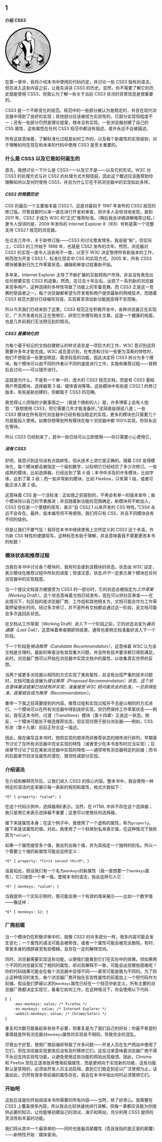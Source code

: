 ## 1

**介绍 CSS3**

![Image](img/common-01.jpg)

在第一章中，我将介绍本书中使用的代码约定，并讨论一些 CSS3 独有的语法，但在进入这些内容之前，让我先讲讲 CSS3 的历史。显然，你不需要了解它的历史就能使用 CSS3，但我认为了解一些关于当前 CSS3 状况的背景信息是很重要的。

CSS3 是一个不断变化的规范。规范中的一些部分被认为是稳定的，并且在现代浏览器中得到了良好的实现；其他部分应该被视为实验性的，已部分实现但程度不一；还有一些部分仍然是理论提案，根本没有实现。一些浏览器创建了自己的 CSS 属性，这些属性在任何 CSS3 规范中都没有描述，或许永远不会被描述。

所有这些意味着，了解标准化过程是如何工作的，以及每个新属性的实现级别，对于理解如何在现在和未来的代码中使用 CSS3 是至关重要的。

### 什么是 CSS3 以及它是如何诞生的

首先，我想讨论一下什么是 CSS3——以及它不是——以及它的形式。W3C 对 CSS3 的处理方式与对 CSS2 的处理方式大相径庭，因此这个概述应该能帮助你理解如何以及何时使用 CSS3，并且为什么它在不同浏览器中的实现如此多样。

#### *CSS3 的简要历史*

CSS 的最后一个主要版本是 CSS2.1，这是对最初于 1997 年发布的 CSS2 规范的修订版。尽管自那时以来一直在进行开发和审查，但许多人会惊讶地发现，直到 2011 年，CSS2 才成为 W3C 的“正式”推荐标准。（稍后我会详细讲解推荐过程。）更令人惊讶的是，2009 年发布的 Internet Explorer 8（IE8）号称是第一个完整支持 CSS2.1 规范的浏览器。

在过去几年中，关于新修订版——CSS3 的讨论愈发增多。我说是“新”，但实际上，CSS3 的工作始于 1998 年，也就是 CSS2 发布的次年。然而，浏览器对 CSS2 的实现一直令人沮丧地不一致，以至于 W3C 决定暂停所有新版本的工作，转而改为开发 CSS2.1，标准化现实中 CSS 的实现方式。2005 年，所有 CSS3 模块被重新归为工作草案状态，编辑和审查过程重新开始。

多年来，Internet Explorer 主导了不断扩展的互联网用户市场，并且没有表现出任何想要实现 CSS3 的迹象。然而，在过去十年左右，出现了一系列新的浏览器来竞争用户，这种选择的多样性导致了功能上的军备竞赛。而 CSS3 正是这一竞赛的受益者之一。每个浏览器都希望为开发者和用户提供最新的网络技术，而随着 CSS3 规范大部分已经编写完成，实现甚至添加新功能就变得不言而喻。

所以今天我们已经来到了这里，CSS3 规范正在积极开发中，各种浏览器正在实现它，广大开发者社区正在使用它、研究它并撰写相关文章。这是一个健康的局面，也是几年前我们无法预见到的情况。

#### *CSS3 是模块化的*

为每个基于标记的文档创建默认的样式语言是一项巨大的工作，W3C 意识到这将需要许多年才能完成。W3C 成员意识到，在考虑和讨论一些更为深奥的特性时，他们不想耽误一些更加明显、需求较高的功能，因此决定将 CSS3 拆分为多个模块。每个模块可以由不同的作者以不同的速度进行工作，实施和推荐过程——我稍后会讨论——可以错开进行。

这就是为什么，不是有一个单一的、庞大的 CSS3 规范文档，而是有 CSS3 基础用户界面模块、选择器第 3 级、媒体查询等等。这些模块中有些是 CSS2.1 的修订版本，有些是新创建的，但都属于 CSS3 的范畴。

我觉得让人烦恼的少数事情之一（我是个随和的人）是，许多博客上会有人抱怨：“我想使用 CSS3，但它需要几年才能准备好。”这简直是胡说八道；一些 CSS3 模块在所有现代浏览器中已经有相当稳定的实现，更多的模块也只需要几个月就能投入使用。如果你想等到所有模块在每个浏览器中都 100%实现，你将永远在等待。

所以 CSS3 已经到来了，其中一些已经可以立即使用——你只需要小心使用它。

#### *没有 CSS3*

好吧，我意识到这句话有点挑衅性，但从技术上讲它是正确的。随着 CSS 变得模块化，每个模块都会被指定一个级别数字，以标明它已经经历了多少次修订。一些成熟的模块，比如选择器，已经达到了第 4 级；本书中涉及的许多模块，比如字体，达到了第 3 级；而一些非常新的模块，比如 Flexbox，只有第 1 级，或者可能正进入第 2 级。

这意味着 CSS 是一个活标准：正如我之前提到的，不再会有单一的版本发布；每个模块将以自己的节奏推进；并且随着新功能的范围确定，新模块将不断加入。CSS3 仅仅是一个便捷的简写，表示“自 CSS2.1 以来开发的 CSS 特性。”CSS4 永远不会存在。最终，版本编号将不再使用，我们将只有 CSS，并且不同模块会有不同的级别。

但是让我们不要气馁！我将在本书中继续使用上文所定义的 CSS3 这个术语，作为新 CSS 特性的便捷简写。这种标签有助于理解，并且意味着我不需要更改本书的标题！

### 模块状态和推荐过程

当我在本书中讨论各个模块时，我有时会提到该模块的状态。状态由 W3C 设定，表示模块在推荐过程中所处的进度；但请注意，状态*并不*一定表示某个模块在任何浏览器中的实现程度。

当一个提议文档首次被接受为 CSS3 的一部分时，它的状态会被指定为*工作草案（Working Draft）*。这个状态意味着文档已经发布，现在可以供社区审查——在此情况下，社区指的是浏览器厂商、工作组和其他相关方。文档可能会作为工作草案停留很长时间，经过多次修订，并不是所有文档都会通过这一阶段，且文档可能会多次返回此状态。

在文档从工作草案（Working Draft）进入下一个阶段之前，它的状态会变为*最后通牒（Last Call）*，这意味着审查期即将结束，通常也表明文档准备好进入下一个阶段。

下一个阶段是*候选推荐（Candidate Recommendation）*，这意味着 W3C 认为该文档是合理的，最新的审查没有发现重大问题，并且所有技术要求都已得到满足。此时，浏览器厂商可以开始在浏览器中实现文档中的属性，以收集真实世界的反馈。

当两个或更多浏览器以相同的方式实现了某些属性，且没有出现严重的技术问题时，文档可能会进展为*提议推荐（Proposed Recommendation）*状态。这个状态意味着该提案已经成熟并实现，准备接受 W3C 顾问委员会的批准。一旦获得批准，提案就会成为*推荐（Recommendation）*。

重申一下我之前简要提到的内容，推荐过程和实现过程并不总是以相同的方式进行。一个模块可以在所有浏览器中得到良好实现，但仍然保持工作草案状态——例如，我写这本书时，过渡（Transitions）模块（第十四章）正是这一状态。相反，一个模块可能处于候选推荐状态，但实现仅限于部分浏览器——例如，CSS 形状（第十九章）目前正符合这一描述。

因此，我在编写这本书时，按照实现的顺序而非推荐状态的顺序进行排列。早期章节讨论了在所有浏览器中完全实现的特性（或者至少在本书发布时应当实现）；后续章节讨论了仅在某些浏览器中实现的特性——通常带有浏览器特定的前缀；而书的后面章节则涉及属性的潜在、猜测性或部分实现。

### 介绍语法

在介绍和解释完毕后，让我们进入 CSS3 的核心内容。整本书中，我会使用一种特定的语法约定来展示每一条新的规则和属性，格式大致如下：

```
*E* { property: *value*; }
```

在这个代码示例中，选择器用*E*表示。当然，在 HTML 中并不存在这个选择器；我只是用它来表示选择器不重要；这里可以使用任何选择器。

接下来是属性本身；在这个例子中，我使用了一个虚构的属性，称为`property`。接下来是该属性的值。对此，我使用了一个斜体别名来表示值，在这种情况下我称其为`*value*`。

如果一个属性接受多个值，我会列出每个值，并为其指定一个独特的别名。所以一个需要三个值的新属性可能会这样定义：

```
*E* { property: *first second third*; }
```

话虽如此，假设我们有一个名为`monkeys`的新属性（我一直想要一个`monkeys`属性），它只接受一个单一值。使用本书的语法，我会这样引入它：

```
*E* { monkeys: *value*; }
```

当我提供一个实际示例时，我可能会用一个有效的值来展示——比如一个数字值——像这样：

```
*E* { monkeys: 12; }
```

### 厂商前缀

当一个模块仍在积极评审中时，就像 CSS3 的许多部分一样，很多内容可能会发生变化；一个属性的语法可能会被修改，或者一个属性可能会被完全删除。有时，草案本身的措辞甚至有些模糊，且存在一定的解释空间。

同时，浏览器需要实现这些功能，以便我们能看到它们在实际中的效果。但如果两个不同的浏览器实现了相同的属性，却对其解释不一致，可能会出现哪些困难呢？你的代码结果可能会在每个浏览器中显得不同——甚至可能是极为不同的。为了防止这种情况的发生，每个浏览器厂商开始在实验性属性的前面加上一个短代码作为前缀。假设我们梦寐以求的`monkeys`属性已经在一个规范中新定义，所有主要的浏览器厂商都决定实现它，看看它如何工作。在这种情况下，你会使用以下代码：

```
E {
    -moz-monkeys: value; /* Firefox */
    -ms-monkeys: value; /* Internet Explorer */
    -webkit-monkeys: value; /* Chrome/Safari */
}
```

重复的次数可能看起来有些不必要，但重复是为了我们自己的好处；你最不希望的事情就是所有浏览器对`monkeys`属性的实现各不相同，导致完全的混乱。

尽管出于好意，使用厂商前缀却导致了许多问题——开发人员在生产网站中使用了它们，但在浏览器实现更改后没有及时移除它们。这反过来意味着浏览器厂商不得不永远支持实验性功能，以避免使用这些功能的网站出现崩溃。因此，Chrome 和 Firefox 现在正逐渐放弃使用前缀属性，而是更倾向于实现新的功能，这些功能默认是禁用的，必须由开发人员主动启用，直到它们稳定到足以广泛使用为止。话虽如此，仍然有很多带前缀的属性存在，我会在本书中指出何时必须使用它们。

### 开始吧

这些应该是你开始阅读本书所需要的所有内容——当然，除了好奇心。我需要在 CSS3 上覆盖很多内容，所以我会比较快速地进行讲解，但每一章都应该能为你提供必要的知识，让你能够创建自己的测试、演示和网站，充分利用 CSS3 提供的灵活性和丰富的功能。

我们将从其中一个最简单的——同时也是最具颠覆性（而且我指的是正面的颠覆）——新特性开始：媒体查询。
